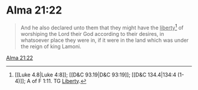 # Alma 21:22

> And he also declared unto them that they might have the <u>liberty</u>[^a] of worshiping the Lord their God according to their desires, in whatsoever place they were in, if it were in the land which was under the reign of king Lamoni.

[Alma 21:22](https://www.churchofjesuschrist.org/study/scriptures/bofm/alma/21?lang=eng&id=p22#p22)


[^a]: [[Luke 4.8|Luke 4:8]]; [[D&C 93.19|D&C 93:19]]; [[D&C 134.4|134:4 (1-4)]]; A of F 1:11. TG [Liberty](https://www.churchofjesuschrist.org/study/scriptures/tg/liberty?lang=eng).

